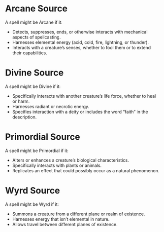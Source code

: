 # Arcane Source
A spell might be Arcane if it:
* Detects, suppresses, ends, or otherwise interacts with mechanical aspects of spellcasting.
* Harnesses elemental energy (acid, cold, fire, lightning, or thunder).
* Interacts with a creature’s senses, whether to fool them or to extend their capabilities.
# Divine Source
A spell might be Divine if it:
* Specifically interacts with another creature’s life force, whether to heal or harm.
* Harnesses radiant or necrotic energy.
* Specifies interaction with a deity or includes the word “faith” in the description.
# Primordial Source
A spell might be Primordial if it:
* Alters or enhances a creature’s biological characteristics.
* Specifically interacts with plants or animals.
* Replicates an effect that could possibly occur as a natural phenomenon.
# Wyrd Source
A spell might be Wyrd if it:
* Summons a creature from a different plane or realm of existence.
* Harnesses energy that isn’t elemental in nature.
* Allows travel between different planes of existence.
